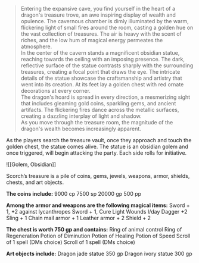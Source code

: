 >Entering the expansive cave, you find yourself in the heart of a dragon's treasure trove, an awe inspiring display of wealth and opulence. The cavernous chamber is dimly illuminated by the warm, flickering light of small fires around the room, casting a golden hue on the vast collection of treasures. The air is heavy with the scent of riches, and the low hum of magical energy permeates the atmosphere.
><br>In the center of the cavern stands a magnificent obsidian statue, reaching towards the ceiling with an imposing presence. The dark, reflective surface of the statue contrasts sharply with the surrounding treasures, creating a focal point that draws the eye. The intricate details of the statue showcase the craftsmanship and artistry that went into its creation. At its feet lay a golden chest with red ornate decorations at every corner.
><br>The dragon's hoard is spread in every direction, a mesmerizing sight that includes gleaming gold coins, sparkling gems, and ancient artifacts. The flickering fires dance across the metallic surfaces, creating a dazzling interplay of light and shadow.
><br>As you move through the treasure room, the magnitude of the dragon's wealth becomes increasingly apparent.

As the players search the treasure vault, once they approach and touch the golden chest, the statue comes alive. The statue is an obsidian golem and once triggered, will begin attacking the party. Each side rolls for initiative.

![[Golem, Obsidian]]

Scorch’s treasure is a pile of coins, gems, jewels, weapons, armor, shields, chests, and art objects.

**The coins include:** 
9000 cp
7500 sp
20000 gp
500 pp

**Among the armor and weapons are the following magical items:**
Sword + 1, +2 against lycanthropes 
Sword + 1, Cure Light Wounds I/day 
Dagger +2
Sling + 1
Chain mail armor + 1 
Leather armor + 2 
Shield + 2

**The chest is worth 750 gp and contains:** 
Ring of animal control
Ring of Regeneration
Potion of Diminution
Potion of Healing 
Potion of Speed
Scroll of 1 spell (DMs choice) 
Scroll of 1 spell (DMs choice)

**Art objects include:**
Dragon jade statue 350 gp 
Dragon ivory statue 300 gp